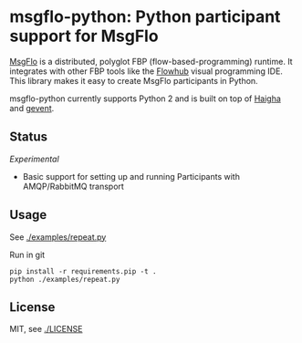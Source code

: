 # msgflo-python: Python participant support for MsgFlo

[MsgFlo](https://github.com/msgflo/msgflo) is a distributed, polyglot FBP (flow-based-programming)
runtime. It integrates with other FBP tools like the [Flowhub](http://flowhub.io) visual programming IDE.
This library makes it easy to create MsgFlo participants in Python.

msgflo-python currently supports Python 2 and is built on top of [Haigha](https://github.com/agoragames/haigha)
and [gevent](http://www.gevent.org/).

## Status

*Experimental*

* Basic support for setting up and running Participants with AMQP/RabbitMQ transport

## Usage

See [./examples/repeat.py](./examples/repeat.py)

Run in git

    pip install -r requirements.pip -t .
    python ./examples/repeat.py

## License

MIT, see [./LICENSE](./LICENSE)
